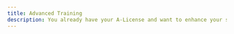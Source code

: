 ```yaml
---
title: Advanced Training
description: You already have your A-License and want to enhance your skills? Whether it's thermalling or obtaining a tandem license, we assist you in becoming a better pilot!
---
```

